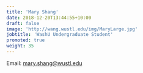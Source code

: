 ```yaml
---
title: 'Mary Shang'
date: 2018-12-20T13:44:55+10:00
draft: false
image: 'http://wang.wustl.edu/img/MaryLarge.jpg'
jobtitle: 'WashU Undergraduate Student'
promoted: true
weight: 35
---
```

Email: mary.shang@wustl.edu